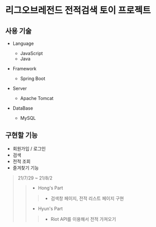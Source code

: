 
# 리그오브레전드 전적검색 토이 프로젝트


  ## 사용 기술

  - Language
    - JavaScript
    - Java
  
  - Framework
    - Spring Boot
 
  
  - Server
    - Apache Tomcat

  - DataBase
    - MySQL


  ## 구현할 기능
  
  - 회원가입 / 로그인
  - 검색
  - 전적 조회
  - 즐겨찾기 기능
  
  
  
  > 21/7/29 ~ 21/8/2
  >> - Hong's Part
  >>> - 검색창 페이지, 전적 리스트 페이지 구현    
  >> - Hyun's Part
  >>> - Riot API를 이용해서 전적 가져오기
  
